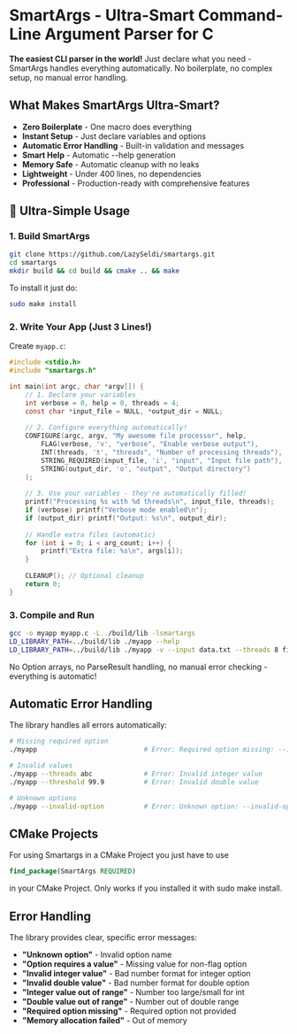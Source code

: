 # SmartArgs - Ultra-Smart Command-Line Argument Parser for C

**The easiest CLI parser in the world!** Just declare what you need - SmartArgs handles everything automatically. No boilerplate, no complex setup, no manual error handling.

## What Makes SmartArgs Ultra-Smart?

-  **Zero Boilerplate** - One macro does everything
-  **Instant Setup** - Just declare variables and options  
-  **Automatic Error Handling** - Built-in validation and messages
-  **Smart Help** - Automatic --help generation
-  **Memory Safe** - Automatic cleanup with no leaks
-  **Lightweight** - Under 400 lines, no dependencies
-  **Professional** - Production-ready with comprehensive features

## 🚀 Ultra-Simple Usage

### 1. Build SmartArgs
```bash
git clone https://github.com/LazySeldi/smartargs.git
cd smartargs
mkdir build && cd build && cmake .. && make
```
To install it just do:
```bash
sudo make install
```

### 2. Write Your App (Just 3 Lines!)

Create `myapp.c`:
```c
#include <stdio.h>
#include "smartargs.h"

int main(int argc, char *argv[]) {
    // 1. Declare your variables
    int verbose = 0, help = 0, threads = 4;
    const char *input_file = NULL, *output_dir = NULL;
    
    // 2. Configure everything automatically!
    CONFIGURE(argc, argv, "My awesome file processor", help,
        FLAG(verbose, 'v', "verbose", "Enable verbose output"),
        INT(threads, 't', "threads", "Number of processing threads"),
        STRING_REQUIRED(input_file, 'i', "input", "Input file path"),
        STRING(output_dir, 'o', "output", "Output directory")
    );
    
    // 3. Use your variables - they're automatically filled!
    printf("Processing %s with %d threads\n", input_file, threads);
    if (verbose) printf("Verbose mode enabled\n");
    if (output_dir) printf("Output: %s\n", output_dir);
    
    // Handle extra files (automatic)
    for (int i = 0; i < arg_count; i++) {
        printf("Extra file: %s\n", args[i]);
    }
    
    CLEANUP(); // Optional cleanup
    return 0;
}
```

### 3. Compile and Run
```bash
gcc -o myapp myapp.c -L../build/lib -lsmartargs
LD_LIBRARY_PATH=../build/lib ./myapp --help
LD_LIBRARY_PATH=../build/lib ./myapp -v --input data.txt --threads 8 file1.txt file2.txt
```



No Option arrays, no ParseResult handling, no manual error checking - everything is automatic!

## Automatic Error Handling

The library handles all errors automatically:

```bash
# Missing required option
./myapp                           # Error: Required option missing: --input

# Invalid values  
./myapp --threads abc             # Error: Invalid integer value
./myapp --threshold 99.9          # Error: Invalid double value

# Unknown options
./myapp --invalid-option          # Error: Unknown option: --invalid-option
```

## CMake Projects

For using Smartargs in a CMake Project you just have to use 
```cmake
find_package(SmartArgs REQUIRED)
```
in your CMake Project.
Only works if you installed it with sudo make install.

## Error Handling

The library provides clear, specific error messages:

- **"Unknown option"** - Invalid option name
- **"Option requires a value"** - Missing value for non-flag option  
- **"Invalid integer value"** - Bad number format for integer option
- **"Invalid double value"** - Bad number format for double option
- **"Integer value out of range"** - Number too large/small for int
- **"Double value out of range"** - Number out of double range
- **"Required option missing"** - Required option not provided
- **"Memory allocation failed"** - Out of memory

